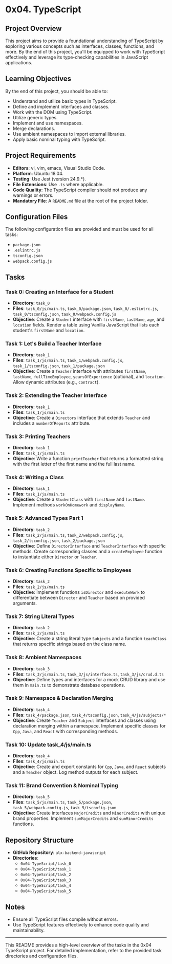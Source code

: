 # 0x04. TypeScript

## Project Overview

This project aims to provide a foundational understanding of TypeScript by exploring various concepts such as interfaces, classes, functions, and more. By the end of this project, you'll be equipped to work with TypeScript effectively and leverage its type-checking capabilities in JavaScript applications.

## Learning Objectives

By the end of this project, you should be able to:

- Understand and utilize basic types in TypeScript.
- Define and implement interfaces and classes.
- Work with the DOM using TypeScript.
- Utilize generic types.
- Implement and use namespaces.
- Merge declarations.
- Use ambient namespaces to import external libraries.
- Apply basic nominal typing with TypeScript.

## Project Requirements

- **Editors**: vi, vim, emacs, Visual Studio Code.
- **Platform**: Ubuntu 18.04.
- **Testing**: Use Jest (version 24.9.*).
- **File Extensions**: Use `.ts` where applicable.
- **Code Quality**: The TypeScript compiler should not produce any warnings or errors.
- **Mandatory File**: A `README.md` file at the root of the project folder.

## Configuration Files

The following configuration files are provided and must be used for all tasks:

- `package.json`
- `.eslintrc.js`
- `tsconfig.json`
- `webpack.config.js`

## Tasks

### Task 0: Creating an Interface for a Student

- **Directory**: `task_0`
- **Files**: `task_0/js/main.ts`, `task_0/package.json`, `task_0/.eslintrc.js`, `task_0/tsconfig.json`, `task_0/webpack.config.js`
- **Objective**: Create a `Student` interface with `firstName`, `lastName`, `age`, and `location` fields. Render a table using Vanilla JavaScript that lists each student's `firstName` and `location`.

### Task 1: Let's Build a Teacher Interface

- **Directory**: `task_1`
- **Files**: `task_1/js/main.ts`, `task_1/webpack.config.js`, `task_1/tsconfig.json`, `task_1/package.json`
- **Objective**: Create a `Teacher` interface with attributes `firstName`, `lastName`, `fullTimeEmployee`, `yearsOfExperience` (optional), and `location`. Allow dynamic attributes (e.g., `contract`).

### Task 2: Extending the Teacher Interface

- **Directory**: `task_1`
- **Files**: `task_1/js/main.ts`
- **Objective**: Create a `Directors` interface that extends `Teacher` and includes a `numberOfReports` attribute.

### Task 3: Printing Teachers

- **Directory**: `task_1`
- **Files**: `task_1/js/main.ts`
- **Objective**: Write a function `printTeacher` that returns a formatted string with the first letter of the first name and the full last name.

### Task 4: Writing a Class

- **Directory**: `task_1`
- **Files**: `task_1/js/main.ts`
- **Objective**: Create a `StudentClass` with `firstName` and `lastName`. Implement methods `workOnHomework` and `displayName`.

### Task 5: Advanced Types Part 1

- **Directory**: `task_2`
- **Files**: `task_2/js/main.ts`, `task_2/webpack.config.js`, `task_2/tsconfig.json`, `task_2/package.json`
- **Objective**: Define `DirectorInterface` and `TeacherInterface` with specific methods. Create corresponding classes and a `createEmployee` function to instantiate either `Director` or `Teacher`.

### Task 6: Creating Functions Specific to Employees

- **Directory**: `task_2`
- **Files**: `task_2/js/main.ts`
- **Objective**: Implement functions `isDirector` and `executeWork` to differentiate between `Director` and `Teacher` based on provided arguments.

### Task 7: String Literal Types

- **Directory**: `task_2`
- **Files**: `task_2/js/main.ts`
- **Objective**: Create a string literal type `Subjects` and a function `teachClass` that returns specific strings based on the class name.

### Task 8: Ambient Namespaces

- **Directory**: `task_3`
- **Files**: `task_3/js/main.ts`, `task_3/js/interface.ts`, `task_3/js/crud.d.ts`
- **Objective**: Define types and interfaces for a mock CRUD library and use them in `main.ts` to demonstrate database operations.

### Task 9: Namespace & Declaration Merging

- **Directory**: `task_4`
- **Files**: `task_4/package.json`, `task_4/tsconfig.json`, `task_4/js/subjects/*`
- **Objective**: Create `Teacher` and `Subject` interfaces and classes using declaration merging within a namespace. Implement specific classes for `Cpp`, `Java`, and `React` with corresponding methods.

### Task 10: Update task_4/js/main.ts

- **Directory**: `task_4`
- **Files**: `task_4/js/main.ts`
- **Objective**: Create and export constants for `Cpp`, `Java`, and `React` subjects and a `Teacher` object. Log method outputs for each subject.

### Task 11: Brand Convention & Nominal Typing

- **Directory**: `task_5`
- **Files**: `task_5/js/main.ts`, `task_5/package.json`, `task_5/webpack.config.js`, `task_5/tsconfig.json`
- **Objective**: Create interfaces `MajorCredits` and `MinorCredits` with unique brand properties. Implement `sumMajorCredits` and `sumMinorCredits` functions.

## Repository Structure

- **GitHub Repository**: `alx-backend-javascript`
- **Directories**:
  - `0x04-TypeScript/task_0`
  - `0x04-TypeScript/task_1`
  - `0x04-TypeScript/task_2`
  - `0x04-TypeScript/task_3`
  - `0x04-TypeScript/task_4`
  - `0x04-TypeScript/task_5`

## Notes

- Ensure all TypeScript files compile without errors.
- Use TypeScript features effectively to enhance code quality and maintainability.

---

This README provides a high-level overview of the tasks in the 0x04 TypeScript project. For detailed implementation, refer to the provided task directories and configuration files.
